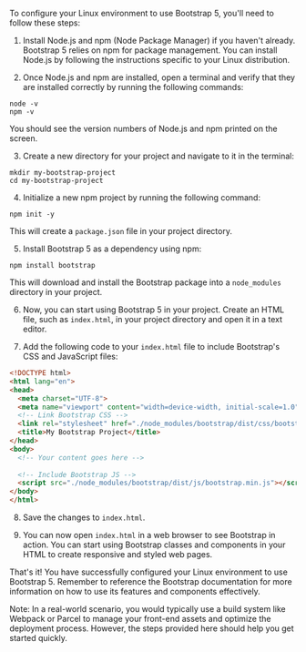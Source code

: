 To configure your Linux environment to use Bootstrap 5, you'll need to follow these steps:

1. Install Node.js and npm (Node Package Manager) if you haven't already. Bootstrap 5 relies on npm for package management. You can install Node.js by following the instructions specific to your Linux distribution.

2. Once Node.js and npm are installed, open a terminal and verify that they are installed correctly by running the following commands:
```
node -v
npm -v
```
You should see the version numbers of Node.js and npm printed on the screen.

3. Create a new directory for your project and navigate to it in the terminal:
```
mkdir my-bootstrap-project
cd my-bootstrap-project
```

4. Initialize a new npm project by running the following command:
```
npm init -y
```
This will create a `package.json` file in your project directory.

5. Install Bootstrap 5 as a dependency using npm:
```
npm install bootstrap
```
This will download and install the Bootstrap package into a `node_modules` directory in your project.

6. Now, you can start using Bootstrap 5 in your project. Create an HTML file, such as `index.html`, in your project directory and open it in a text editor.

7. Add the following code to your `index.html` file to include Bootstrap's CSS and JavaScript files:
```html
<!DOCTYPE html>
<html lang="en">
<head>
  <meta charset="UTF-8">
  <meta name="viewport" content="width=device-width, initial-scale=1.0">
  <!-- Link Bootstrap CSS -->
  <link rel="stylesheet" href="./node_modules/bootstrap/dist/css/bootstrap.min.css">
  <title>My Bootstrap Project</title>
</head>
<body>
  <!-- Your content goes here -->
  
  <!-- Include Bootstrap JS -->
  <script src="./node_modules/bootstrap/dist/js/bootstrap.min.js"></script>
</body>
</html>
```

8. Save the changes to `index.html`.

9. You can now open `index.html` in a web browser to see Bootstrap in action. You can start using Bootstrap classes and components in your HTML to create responsive and styled web pages.

That's it! You have successfully configured your Linux environment to use Bootstrap 5. Remember to reference the Bootstrap documentation for more information on how to use its features and components effectively.

Note: In a real-world scenario, you would typically use a build system like Webpack or Parcel to manage your front-end assets and optimize the deployment process. However, the steps provided here should help you get started quickly.
